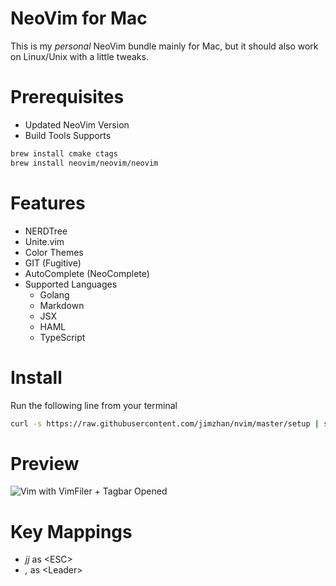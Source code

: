 NeoVim for Mac
============

This is my *personal* NeoVim bundle mainly for Mac, but it should also work on Linux/Unix with a little tweaks.


Prerequisites
=============

* Updated NeoVim Version
* Build Tools Supports

```sh
brew install cmake ctags
brew install neovim/neovim/neovim
```

Features
========
- NERDTree
- Unite.vim
- Color Themes
- GIT (Fugitive)
- AutoComplete (NeoComplete)
- Supported Languages
    - Golang
    - Markdown
    - JSX
    - HAML
    - TypeScript


Install
=======

Run the following line from your terminal

```sh
curl -s https://raw.githubusercontent.com/jimzhan/nvim/master/setup | sh
```


Preview
=======

![Vim with VimFiler + Tagbar Opened](previews/dotvim.png)



Key Mappings
============
* *jj*  as \<ESC\>
* *,*   as \<Leader\>
